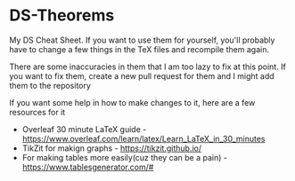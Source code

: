 # DS-Theorems
My DS Cheat Sheet. If you want to use them for yourself, you'll probably have to change a few things in the TeX files and recompile them again. 

There are some inaccuracies in them that I am too lazy to fix at this point. If you want to fix them, create a new pull request for them and I might add them to the repository

If you want some help in how to make changes to it, here are a few resources for it
* Overleaf 30 minute LaTeX guide - https://www.overleaf.com/learn/latex/Learn_LaTeX_in_30_minutes
* TikZit for makign graphs - https://tikzit.github.io/
* For making tables more easily(cuz they can be a pain) - https://www.tablesgenerator.com/#

